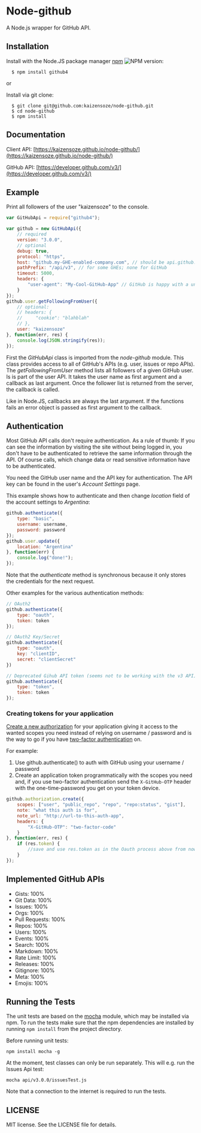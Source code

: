 # Node-github

A Node.js wrapper for GitHub API.

## Installation

  Install with the Node.JS package manager [npm](http://npmjs.org/) ![NPM version](https://badge.fury.io/js/github4.svg):

      $ npm install github4

or

  Install via git clone:

      $ git clone git@github.com:kaizensoze/node-github.git
      $ cd node-github
      $ npm install

## Documentation

Client API: [https://kaizensoze.github.io/node-github/](https://kaizensoze.github.io/node-github/)

GitHub API: [https://developer.github.com/v3/](https://developer.github.com/v3/)

## Example

Print all followers of the user "kaizensoze" to the console.
```javascript
var GitHubApi = require("github4");

var github = new GitHubApi({
    // required
    version: "3.0.0",
    // optional
    debug: true,
    protocol: "https",
    host: "github.my-GHE-enabled-company.com", // should be api.github.com for GitHub
    pathPrefix: "/api/v3", // for some GHEs; none for GitHub
    timeout: 5000,
    headers: {
        "user-agent": "My-Cool-GitHub-App" // GitHub is happy with a unique user agent
    }
});
github.user.getFollowingFromUser({
    // optional:
    // headers: {
    //     "cookie": "blahblah"
    // },
    user: "kaizensoze"
}, function(err, res) {
    console.log(JSON.stringify(res));
});
```

First the _GitHubApi_ class is imported from the _node-github_ module. This class provides
access to all of GitHub's APIs (e.g. user, issues or repo APIs). The _getFollowingFromUser_
method lists all followers of a given GitHub user. Is is part of the user API. It
takes the user name as first argument and a callback as last argument. Once the
follower list is returned from the server, the callback is called.

Like in Node.JS, callbacks are always the last argument. If the functions fails an
error object is passed as first argument to the callback.

## Authentication

Most GitHub API calls don't require authentication. As a rule of thumb: If you
can see the information by visiting the site without being logged in, you don't
have to be authenticated to retrieve the same information through the API. Of
course calls, which change data or read sensitive information have to be authenticated.

You need the GitHub user name and the API key for authentication. The API key can
be found in the user's _Account Settings_ page.

This example shows how to authenticate and then change _location_ field of the
account settings to _Argentina_:
```javascript
github.authenticate({
    type: "basic",
    username: username,
    password: password
});
github.user.update({
    location: "Argentina"
}, function(err) {
    console.log("done!");
});
```
Note that the _authenticate_ method is synchronous because it only stores the
credentials for the next request.

Other examples for the various authentication methods:
```javascript
// OAuth2
github.authenticate({
    type: "oauth",
    token: token
});

// OAuth2 Key/Secret
github.authenticate({
    type: "oauth",
    key: "clientID",
    secret: "clientSecret"
})

// Deprecated Gihub API token (seems not to be working with the v3 API)
github.authenticate({
    type: "token",
    token: token
});
```

### Creating tokens for your application
[Create a new authorization](http://developer.github.com/v3/oauth/#create-a-new-authorization) for your application giving it access to the wanted scopes you need instead of relying on username / password and is the way to go if you have [two-factor authentication](https://github.com/blog/1614-two-factor-authentication) on.

For example:

1. Use github.authenticate() to auth with GitHub using your username / password
2. Create an application token programmatically with the scopes you need and, if you use two-factor authentication send the `X-GitHub-OTP` header with the one-time-password you get on your token device.

```javascript
github.authorization.create({
    scopes: ["user", "public_repo", "repo", "repo:status", "gist"],
    note: "what this auth is for",
    note_url: "http://url-to-this-auth-app",
    headers: {
        "X-GitHub-OTP": "two-factor-code"
    }
}, function(err, res) {
    if (res.token) {
        //save and use res.token as in the Oauth process above from now on
    }
});
```

## Implemented GitHub APIs

* Gists: 100%
* Git Data: 100%
* Issues: 100%
* Orgs: 100%
* Pull Requests: 100%
* Repos: 100%
* Users: 100%
* Events: 100%
* Search: 100%
* Markdown: 100%
* Rate Limit: 100%
* Releases: 100%
* Gitignore: 100%
* Meta: 100%
* Emojis: 100%

## Running the Tests

The unit tests are based on the [mocha](http://visionmedia.github.com/mocha/)
module, which may be installed via npm. To run the tests make sure that the
npm dependencies are installed by running `npm install` from the project directory.

Before running unit tests:
```shell
npm install mocha -g
```
At the moment, test classes can only be run separately. This will e.g. run the Issues Api test:
```shell
mocha api/v3.0.0/issuesTest.js
```
Note that a connection to the internet is required to run the tests.

## LICENSE

MIT license. See the LICENSE file for details.
